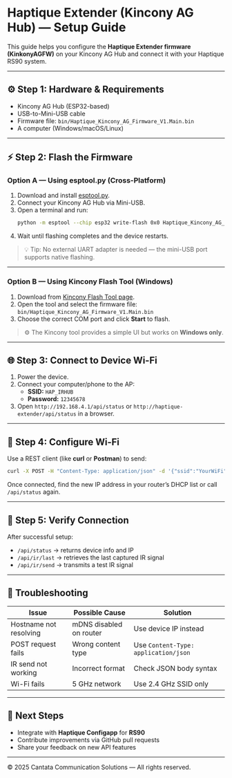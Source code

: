 # Haptique Extender (Kincony AG Hub) — Setup Guide

This guide helps you configure the **Haptique Extender firmware (KinkonyAGFW)** on your Kincony AG Hub and connect it with your Haptique RS90 system.

---

## ⚙️ Step 1: Hardware & Requirements

- Kincony AG Hub (ESP32-based)
- USB-to-Mini-USB cable
- Firmware file: `bin/Haptique_Kincony_AG_Firmware_V1.Main.bin`
- A computer (Windows/macOS/Linux)

---

## ⚡ Step 2: Flash the Firmware

### Option A — Using esptool.py (Cross-Platform)

1. Download and install [esptool.py](https://github.com/espressif/esptool).
2. Connect your Kincony AG Hub via Mini-USB.
3. Open a terminal and run:
   ```bash
   python -m esptool --chip esp32 write-flash 0x0 Haptique_Kincony_AG_Firmware_V1.Main.bin
   ```
4. Wait until flashing completes and the device restarts.

> 💡 Tip: No external UART adapter is needed — the mini-USB port supports native flashing.

---

### Option B — Using Kincony Flash Tool (Windows)

1. Download from [Kincony Flash Tool page](https://www.kincony.com/esp-module-flash-download-tools.html).  
2. Open the tool and select the firmware file:  
   `bin/Haptique_Kincony_AG_Firmware_V1.Main.bin`  
3. Choose the correct COM port and click **Start** to flash.

> ⚙️ The Kincony tool provides a simple UI but works on **Windows only**.

---

## 🌐 Step 3: Connect to Device Wi-Fi

1. Power the device.
2. Connect your computer/phone to the AP:  
   - **SSID:** `HAP_IRHUB`  
   - **Password:** `12345678`
3. Open `http://192.168.4.1/api/status` or `http://haptique-extender/api/status` in a browser.

---

## 📶 Step 4: Configure Wi-Fi

Use a REST client (like **curl** or **Postman**) to send:

```bash
curl -X POST -H "Content-Type: application/json" -d '{"ssid":"YourWiFi","pass":"YourPass"}' http://192.168.4.1/api/wifi/save
```

Once connected, find the new IP address in your router’s DHCP list or call `/api/status` again.

---

## 🎯 Step 5: Verify Connection

After successful setup:
- `/api/status` → returns device info and IP
- `/api/ir/last` → retrieves the last captured IR signal
- `/api/ir/send` → transmits a test IR signal

---

## 🧠 Troubleshooting

| Issue | Possible Cause | Solution |
|--------|----------------|-----------|
| Hostname not resolving | mDNS disabled on router | Use device IP instead |
| POST request fails | Wrong content type | Use `Content-Type: application/json` |
| IR send not working | Incorrect format | Check JSON body syntax |
| Wi-Fi fails | 5 GHz network | Use 2.4 GHz SSID only |

---

## 🧩 Next Steps

- Integrate with **Haptique Configapp** for **RS90**
- Contribute improvements via GitHub pull requests
- Share your feedback on new API features

---

© 2025 Cantata Communication Solutions — All rights reserved.
